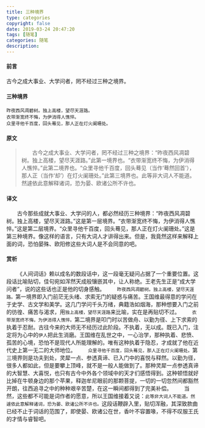 ```yaml
---
title: 三种境界
type: categories
copyright: false
date: 2019-03-24 20:47:20
tags: [随笔]
categories: 随笔
description:
---
```

#### 前言
古今之成大事业、大学问者，罔不经过三种之境界。

#### 三种境界
```
昨夜西风凋碧树。独上高楼，望尽天涯路。
衣带渐宽终不悔，为伊消得人憔悴。
众里寻他千百度，回头蓦见，那人正在灯火阑珊处。
```

#### 原文
>&emsp;&emsp;古今之成大事业、大学问者，罔不经过三种之境界：“昨夜西风凋碧树。独上高楼，望尽天涯路。”此第一境界也。“衣带渐宽终不悔，为伊消得人憔悴。”此第二境界也。“众里寻他千百度，回头蓦见（当作‘蓦然回首’），那人正（当作‘却’）在灯火阑珊处。”此第三境界也。此等非大词人不能道。然遽依此意解释诸词，恐为晏、欧诸公所不许也。

#### 译文
&emsp;&emsp;古今那些成就大事业、大学问的人，都必然经历三种境界：“昨夜西风凋碧树。独上高楼，望尽天涯路。”这是第一层境界。“衣带渐宽终不悔，为伊消得人憔悴。”这是第二层境界。“众里寻他千百度，回头蓦见，那人正在灯火阑珊处。”这是第三种境界。像这样的语言，只有大词人才讲得出来。但是，我竟然这样来解释上面的词，恐怕晏殊、欧阳修这些大词人是不会同意的吧。

#### 赏析
&emsp;&emsp;《人间词话》赖以成名的数段话中，这一段毫无疑问占据了一个重要位置。这段话比喻贴切，佳句宛如浑然天成般镶嵌其中，让人称绝。王老先生正是“成大学问者”，说的这些话也正是他的切身感触。
&emsp;&emsp;`昨夜西风凋碧树。独上高楼，望尽天涯路。`第一境界即入门前茫无头绪、求索无门的疑惑与痛苦。王国维最得意的学问在于史学、古文学和美学。这几门学问千头万绪，典籍浩如烟海，那种想要入门之前的彷徨、痛苦与渴求，用`独上高楼，望尽天涯路`来比喻，实在是再贴切不过。
&emsp;&emsp;`衣带渐宽终不悔，为伊消得人憔悴。`第二境界是叩门时以苦做舟、以勤为径、上下求索的执着于忍耐。古往今来的大师无不经历过此阶段。不执着，无以成。既已入门，注定将为心中的`伊人`把此生消磨。王国维在乱世之中，一心治学，那种执着、悲愤、孤苦的心境，恐怕不是现代人所能理解的。唯有这种执着于隐忍，才成就了他在近代史上第一无二的大师地位。
&emsp;&emsp;`众里寻他千百度，回头蓦见，那人正在灯火阑珊处。`第三境界则是功夫到处，灵犀一点、参透真谛、已入门中的喜悦与释然。以勤为径，很多人都如此，但是要攀上顶峰，就不是一般人能做到了。那种灵犀一点参透真谛的大智慧、大喜悦，也只有古今中外各个领域中的天才们感悟得到。这种顿悟就好比掉在牛顿身边的那个苹果，释迦牟尼眼前的那颗菩提，一切的一切忽然间都豁然开朗，往西追寻之中的种种艰辛苦楚，在这一瞬间都得到了完美补偿。
&emsp;&emsp;当然，这些都不可能是词作者的愿意，所以王国维接着又说：`此等非大词人不能道。然遽依此意解释诸词，恐为晏、欧诸公所不许也。`这段话鞭辟入里，贴切浑融，其深致款曲已经不止于词话的范围了，即使晏、欧诸公在世，香叶不容置喙，不得不叹服王氏的才情与睿智吧。




